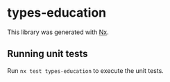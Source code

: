 # types-education

This library was generated with [Nx](https://nx.dev).

## Running unit tests

Run `nx test types-education` to execute the unit tests.
